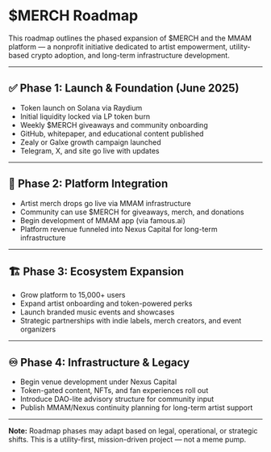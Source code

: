 # $MERCH Roadmap

This roadmap outlines the phased expansion of $MERCH and the MMAM platform — a nonprofit initiative dedicated to artist empowerment, utility-based crypto adoption, and long-term infrastructure development.

---

## ✅ Phase 1: Launch & Foundation (June 2025)
- Token launch on Solana via Raydium
- Initial liquidity locked via LP token burn
- Weekly $MERCH giveaways and community onboarding
- GitHub, whitepaper, and educational content published
- Zealy or Galxe growth campaign launched
- Telegram, X, and site go live with updates

---

## 🔄 Phase 2: Platform Integration
- Artist merch drops go live via MMAM infrastructure
- Community can use $MERCH for giveaways, merch, and donations
- Begin development of MMAM app (via famous.ai)
- Platform revenue funneled into Nexus Capital for long-term infrastructure

---

## 🏗 Phase 3: Ecosystem Expansion
- Grow platform to 15,000+ users
- Expand artist onboarding and token-powered perks
- Launch branded music events and showcases
- Strategic partnerships with indie labels, merch creators, and event organizers

---

## ♾ Phase 4: Infrastructure & Legacy
- Begin venue development under Nexus Capital
- Token-gated content, NFTs, and fan experiences roll out
- Introduce DAO-lite advisory structure for community input
- Publish MMAM/Nexus continuity planning for long-term artist support

---

**Note:** Roadmap phases may adapt based on legal, operational, or strategic shifts. This is a utility-first, mission-driven project — not a meme pump.
